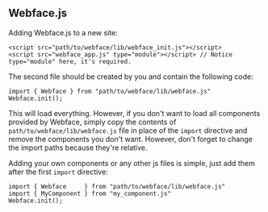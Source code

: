 Webface.js
----------

Adding Webface.js to a new site:

    <script src="path/to/webface/lib/webface_init.js"></script>
    <script src="webface_app.js" type="module"></script> // Notice type="module" here, it's required.

The second file should be created by you and contain the following code:

    import { Webface } from "path/to/webface/lib/webface.js"
    Webface.init();

This will load everything. However, if you don't want to load all components provided by Webface, simply
copy the contents of `path/to/webface/lib/webface.js` file in place of the `import` directive and remove
the components you don't want. However, don't forget to change the import paths because they're relative.

Adding your own components or any other js files is simple, just add them after the first `import` directive:

    import { Webface     } from "path/to/webface/lib/webface.js"
    import { MyComponent } from "my_component.js"
    Webface.init();
